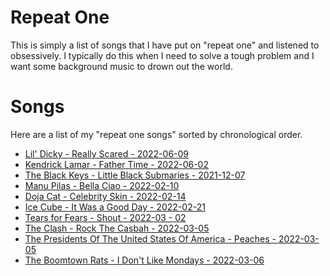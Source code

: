# Repeat One
This is simply a list of songs that I have put on "repeat one" and listened to obsessively. I typically do this when I need to solve a tough problem and I want some background music to drown out the world.

# Songs
Here are a list of my "repeat one songs" sorted by chronological order.

* [Lil' Dicky - Really Scared - 2022-06-09](https://www.youtube.com/watch?v=_fVPtBy2ssM)
* [Kendrick Lamar - Father Time - 2022-06-02](https://open.spotify.com/track/28qA8y1sz0FTuSapsCxNOG?si=340b65e0b28f4156)
* [The Black Keys - Little Black Submaries - 2021-12-07](https://open.spotify.com/track/1PXsUXSM3LF2XNSkmIldPb?si=a950e7169c49480e)
* [Manu Pilas - Bella Ciao - 2022-02-10](https://open.spotify.com/track/3BsUcp4CFmJh39OKP4qbLx?si=6458c7500e3d4ac4)
* [Doja Cat - Celebrity Skin - 2022-02-14](https://open.spotify.com/track/66bLKGXOk3kPWWHP7Tbrki?si=b531d1413e514cd4)
* [Ice Cube - It Was a Good Day - 2022-02-21](https://open.spotify.com/track/2qOm7ukLyHUXWyR4ZWLwxA?si=c3ab548764fd4af6)
* [Tears for Fears - Shout - 2022-03 - 02](https://open.spotify.com/track/1oeUieVK2eXZBRUwsYjXe1?si=e9dbfd464e6c400f)
* [The Clash - Rock The Casbah - 2022-03-05](https://open.spotify.com/track/56KqaFSGTb7ifpt16t5Y1N?si=8c54f4a86b7543a5)
* [The Presidents Of The United States Of America - Peaches - 2022-03-05](https://open.spotify.com/track/3VEFybccRTeWSZRkJxDuNR?si=6aac0a093021437b)
* [The Boomtown Rats - I Don't Like Mondays - 2022-03-06](https://open.spotify.com/track/7JFoeg0arawADjGcz9gBnq?si=524e7ab32e634fe5)
